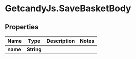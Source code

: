 # GetcandyJs.SaveBasketBody

## Properties

Name | Type | Description | Notes
------------ | ------------- | ------------- | -------------
**name** | **String** |  | 


